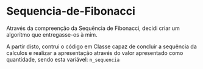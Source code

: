 # Sequencia-de-Fibonacci


Através da compreenção da Sequência de Fibonacci, decidi criar um algoritmo que entregasse-os à mim.


A partir disto, contrui o código em Classe capaz de concluir a sequência da calculos e realizar a apresentação através do valor apresentado como quantidade, sendo esta variável: `n_sequencia`
